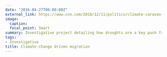 ```yaml
---
date: "2016-04-27T00:00:00Z"
external_link: https://www.cnn.com/2018/12/11/politics/climate-caravan-honduras-sutter/index.html 
image:
  caption: 
  focal_point: Smart
summary: Investigative project detailing how droughts are a key push factor in migrants from Honduras heading for the United States
tags:
- Investigative
title: Climate-change driven migration
---
```

